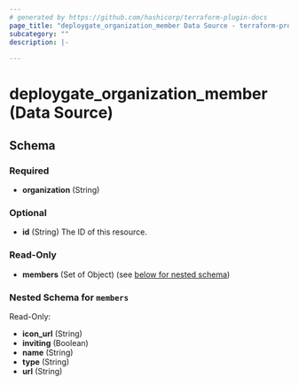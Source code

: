 ```yaml
---
# generated by https://github.com/hashicorp/terraform-plugin-docs
page_title: "deploygate_organization_member Data Source - terraform-provider-deploygate"
subcategory: ""
description: |-
  
---
```


# deploygate_organization_member (Data Source)





<!-- schema generated by tfplugindocs -->
## Schema

### Required

- **organization** (String)

### Optional

- **id** (String) The ID of this resource.

### Read-Only

- **members** (Set of Object) (see [below for nested schema](#nestedatt--members))

<a id="nestedatt--members"></a>
### Nested Schema for `members`

Read-Only:

- **icon_url** (String)
- **inviting** (Boolean)
- **name** (String)
- **type** (String)
- **url** (String)


